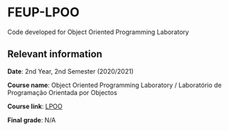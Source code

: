 # FEUP-LPOO

Code developed for Object Oriented Programming Laboratory

## Relevant information
**Date**: 2nd Year, 2nd Semester (2020/2021)

**Course name**: Object Oriented Programming Laboratory / Laboratório de Programação Orientada por Objectos

**Course link**: [LPOO](https://sigarra.up.pt/feup/en/UCURR_GERAL.FICHA_UC_VIEW?pv_ocorrencia_id=459480)

**Final grade**: N/A
